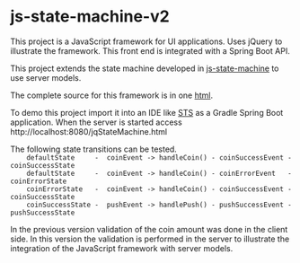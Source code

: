 # js-state-machine-v2

This project is a JavaScript framework for UI applications. Uses jQuery to illustrate the framework. This front end is integrated with a Spring Boot API.

This project extends the state machine developed in [js-state-machine](https://github.com/mapteb/js-state-machine) to use server models.

The complete source for this framework is in one [html](https://raw.githubusercontent.com/mapteb/js-state-machine-v2/master/src/main/resources/static/jqStateMachine.html).

To demo this project import it into an IDE like [STS](https://spring.io/tools) as a Gradle Spring Boot application. When the server is started access http://localhost:8080/jqStateMachine.html

The following state transitions can be tested.
<br />
`    defaultState     -  coinEvent -> handleCoin() - coinSuccessEvent - coinSuccessState`<br />
`    defaultState     -  coinEvent -> handleCoin() - coinErrorEvent   - coinErrorState`<br />
`    coinErrorState   -  coinEvent -> handleCoin() - coinSuccessEvent - coinSuccessState`<br />
`    coinSuccessState -  pushEvent -> handlePush() - pushSuccessEvent - pushSuccessState`<br />


In the previous version validation of the coin amount was done in the client side. In this version the validation is performed in the server to illustrate the integration of the JavaScript framework with server models.

